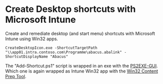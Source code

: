 # Create Desktop shortcuts with Microsoft Intune

Create and remediate desktop (and start menu) shortcuts with Microsoft Intune using Win32 apps.

```CreateDesktopIcon.exe -ShortcutTargetPath "\\app01.intra.contoso.com\Programme\abacus.abalink" -ShortcutDisplayName "Abacus"```

The "Add-Shortcut.ps1" script is wrapped in an exe with the [PS2EXE-GUI](https://gallery.technet.microsoft.com/scriptcenter/PS2EXE-GUI-Convert-e7cb69d5). Which one is again wrapped as Intune Win32 app with the [Win32 Content Prep Tool](https://github.com/Microsoft/Microsoft-Win32-Content-Prep-Tool).
